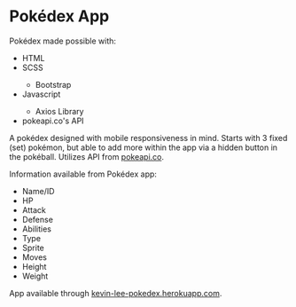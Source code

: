 <h1>Pokédex App</h1>

<p>
Pokédex made possible with:
    <ul>
        <li>HTML</li>
        <li>SCSS</li>
            <ul>
            <li>Bootstrap</li>
            </ul>
        <li>Javascript</li>
            <ul>
            <li>Axios Library</li>
            </ul>
        <li>pokeapi.co's API</li>
    </ul>
</p>

<p>
A pokédex designed with mobile responsiveness in mind. Starts with 3 fixed (set) pokémon, but able to add more within the app via a hidden button in the pokéball. Utilizes API from <a href='https://pokeapi.co'>pokeapi.co</a>.
</p>

<p>
Information available from Pokédex app:
    <ul>
        <li>Name/ID</li>
        <li>HP</li>
        <li>Attack</li>
        <li>Defense</li>
        <li>Abilities</li>
        <li>Type</li>
        <li>Sprite</li>
        <li>Moves</li>
        <li>Height</li>
        <li>Weight</li>
    </ul>
</p>

<p>
App available through <a href='https://kevin-lee-pokedex.herokuapp.com/'>kevin-lee-pokedex.herokuapp.com</a>.
</p>